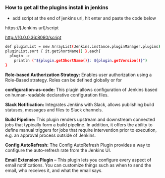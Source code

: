 ### How to get all the plugins install in jenkins
* add script at the end of jenkins url, hit enter and paste the code below

https://[Jenkins url]/script

http://10.0.0.36:8080/script

```sh
def pluginList = new ArrayList(Jenkins.instance.pluginManager.plugins)
pluginList.sort { it.getShortName() }.each{
  plugin -> 
    println ("${plugin.getShortName()}: ${plugin.getVersion()}")
}
```

**Role-based Authorization Strategy:** Enables user authorization using a Role-Based strategy. Roles can be defined globally or for 

**configuration-as-code:** This plugin allows configuration of Jenkins based on human-readable declarative configuration files.

**Slack Notification:** Integrates Jenkins with Slack, allows publishing build statuses, messages and files to Slack channels.

**Build Pipeline:** This plugin renders upstream and downstream connected jobs that typically form a build pipeline. In addition, it offers the ability to define manual triggers for jobs that require intervention prior to execution, e.g. an approval process outside of Jenkins.

**Config AutoRefresh:** The Config AutoRefresh Plugin provides a way to configure the auto-refresh rate from the Jenkins UI.

**Email Extension Plugin** – This plugin lets you configure every aspect of email notifications. You can customize things such as when to send the email, who receives it, and what the email says.